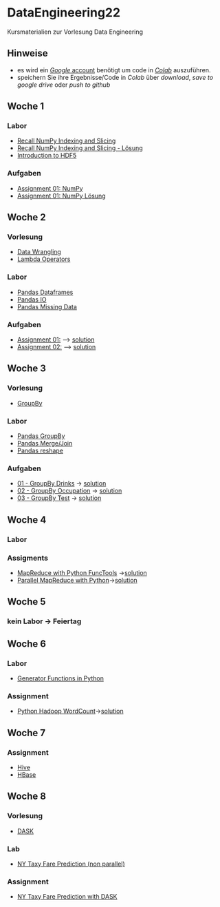 # DataEngineering22
Kursmaterialien zur Vorlesung Data Engineering

## Hinweise
* es wird ein  [*Google* account](https://accounts.google.com/signup/v2/webcreateaccount?hl=en&flowName=GlifWebSignIn&flowEntry=SignUp) benötigt um code in [*Colab*](https://colab.research.google.com) auszuführen.
* speichern Sie ihre Ergebnisse/Code in *Colab* über *download*, *save to google drive* oder *push to github* 

## Woche 1
### Labor
* [Recall NumPy Indexing and Slicing](https://colab.research.google.com/github/keuperj/DataEngineering22/blob/main/week_1/lab_01_NumPy.ipynb)
* [Recall NumPy Indexing and Slicing - Lösung](https://colab.research.google.com/github/keuperj/DataEngineering22/blob/main/week_1/lab_01_NumPy_solution.ipynb)
* [Introduction to HDF5](https://colab.research.google.com/github/keuperj/DataEngineering22/blob/main/week_1/lab_02_HDF5_intro.ipynb)

### Aufgaben
* [Assignment 01: NumPy](https://colab.research.google.com/github/keuperj/DataEngineering22/blob/main/week_1/assignment_01_numpy.ipynb)
* [Assignment 01: NumPy Lösung](https://colab.research.google.com/github/keuperj/DataEngineering22/blob/main/week_1/assignment_01_numpy_solution.ipynb)

## Woche 2
### Vorlesung
* [Data Wrangling](https://colab.research.google.com/github/keuperj/DataEngineering22/blob/main/week_2/Lecture_01_Data_Wrangling.ipynb)
* [Lambda Operators](https://colab.research.google.com/github/keuperj/DataEngineering22/blob/main/week_2/Lecture_02_Lambda_Operators.ipynb)

### Labor
* [Pandas Dataframes ](https://colab.research.google.com/github/keuperj/DataEngineering22/blob/main/week_2/Lab_01_pandas_DataFrame.ipynb)
* [Pandas IO](https://colab.research.google.com/github/keuperj/DataEngineering22/blob/main/week_2/Lab_02_pandas_IO.ipynb)
* [Pandas Missing Data](https://colab.research.google.com/github/keuperj/DataEngineering22/blob/main/week_2/Lab_03_pandas_MissingData.ipynb)

### Aufgaben
* [Assignment 01:](https://colab.research.google.com/github/keuperj/DataEngineering22/blob/main/week_2/Assignment_1.ipynb) --> [solution](https://colab.research.google.com/github/keuperj/DataEngineering22/blob/main/week_2/solution_1.ipynb)
* [Assignment 02:](https://colab.research.google.com/github/keuperj/DataEngineering22/blob/main/week_2/Assignment_2.ipynb) --> [solution](https://colab.research.google.com/github/keuperj/DataEngineering22/blob/main/week_2/solution_2a.ipynb)



## Woche 3
### Vorlesung
* [GroupBy](https://colab.research.google.com/github/keuperj/DataEngineering22/blob/main/week_3/GroupBy.ipynb)

### Labor
* [Pandas GroupBy](https://colab.research.google.com/github/keuperj/DataEngineering22/blob/main/week_3/Lab_01_pandas_Group_by.ipynb)
* [Pandas Merge/Join](https://colab.research.google.com/github/keuperj/DataEngineering22/blob/main/week_3/Lab_02_pandas_MergeandJoin.ipynb)
* [Pandas reshape](https://colab.research.google.com/github/keuperj/DataEngineering22/blob/main/week_3/Lab_03_pandas_reshape.ipynb)

### Aufgaben
* [01 - GroupBy Drinks](https://colab.research.google.com/github/keuperj/DataEngineering22/blob/main/week_3/Assignment_01_Alcohol_Exercise.ipynb) -> [solution](https://colab.research.google.com/github/keuperj/DataEngineering22/blob/main/week_3/Assignment_01_Alcohol_Exercise_solution.ipynb)
* [02 - GroupBy Occupation](https://colab.research.google.com/github/keuperj/DataEngineering22/blob/main/week_3/Assignment_02_Occupation_Exercise.ipynb) -> [solution](https://colab.research.google.com/github/keuperj/DataEngineering22/blob/main/week_3/Assignment_02_Occupation_Exercise_solution.ipynb)
* [03 - GroupBy Test](https://colab.research.google.com/github/keuperj/DataEngineering22/blob/main/week_3/Assignment_03_Regiment_Exercises.ipynb) -> [solution](https://colab.research.google.com/github/keuperj/DataEngineering22/blob/main/week_3/Assignment_03_Regiment_Exercises.ipynb)

## Woche 4
### Labor

### Assigments
*  [MapReduce with Python FuncTools](https://colab.research.google.com/github/keuperj/DataEngineering22/blob/main/week_4/Assignment_MapReduce.ipynb) ->[solution](https://colab.research.google.com/github/keuperj/DataEngineering22/blob/main/week_4/Assignment_MapReduce_solution.ipynb)
*  [Parallel MapReduce with Python](https://colab.research.google.com/github/keuperj/DataEngineering22/blob/main/week_4/Assignment_Parallel_MapReduce.ipynb)->[solution](https://colab.research.google.com/github/keuperj/DataEngineering22/blob/main/week_4/Assignment_Parallel_MapReduce_solution.ipynb)

## Woche 5

### kein Labor -> Feiertag


## Woche 6
### Labor
* [Generator Functions in Python](https://colab.research.google.com/github/keuperj/DataEngineering22/blob/main/week_6/Lab_generators.ipynb)

### Assignment
* [Python Hadoop WordCount](https://colab.research.google.com/github/keuperj/DataEngineering22/blob/main/week_6/Assignment_1_MRJOBLIB.ipynb)->[solution](https://colab.research.google.com/github/keuperj/DataEngineering22/blob/main/week_6/Assignment_1_MRJOBLIB_solution.ipynb)

## Woche 7
### Assignment
* [Hive](https://colab.research.google.com/github/keuperj/DataEngineering22/blob/main/week_7/Assignment_Hive.ipynb)
* [HBase](https://colab.research.google.com/github/keuperj/DataEngineering22/blob/main/week_7/Assignment_HBASE.ipynb)

## Woche 8
### Vorlesung
* [DASK](https://colab.research.google.com/github/keuperj/DataEngineering22/blob/main/week_8/DASK.ipynb)

### Lab
* [NY Taxy Fare Prediction (non parallel)](https://colab.research.google.com/github/keuperj/DataEngineering22/blob/main/week_8/UseCase_NY_Taxi.ipynb)

### Assignment
* [NY Taxy Fare Prediction with DASK](https://colab.research.google.com/github/keuperj/DataEngineering22/blob/main/week_8/Assigment_NY_Taxi_on_Dask.ipynb)
